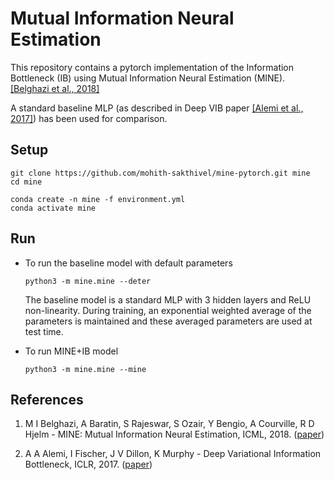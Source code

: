 # Mutual Information Neural Estimation

This repository contains a pytorch implementation of the Information Bottleneck (IB) using Mutual Information Neural Estimation (MINE). [[Belghazi et al., 2018]](#references)

A standard baseline MLP (as described in Deep VIB paper [[Alemi et al., 2017]](#references)) has been used for comparison.

## Setup

```
git clone https://github.com/mohith-sakthivel/mine-pytorch.git mine
cd mine

conda create -n mine -f environment.yml
conda activate mine
```

## Run
* To run the baseline model with default parameters
    ```
    python3 -m mine.mine --deter
    ```

    The baseline model is a standard MLP with 3 hidden layers and ReLU non-linearity. During training, an exponential weighted average of the parameters is maintained and these averaged parameters are used at test time.


* To run MINE+IB model
    ```
    python3 -m mine.mine --mine
    ```



## References
1. M I Belghazi, A Baratin, S Rajeswar, S Ozair, Y Bengio, A Courville, R D Hjelm - MINE: Mutual Information Neural Estimation, ICML, 2018. ([paper](https://arxiv.org/abs/1801.04062))

2. A A Alemi, I Fischer, J V Dillon, K Murphy - Deep Variational Information Bottleneck, ICLR, 2017. ([paper](https://arxiv.org/abs/1612.00410))